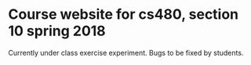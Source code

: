 # Course website for cs480, section 10 spring 2018

Currently under class exercise experiment. 
Bugs to be fixed by students. 

